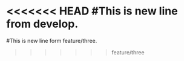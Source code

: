 <<<<<<< HEAD
#This is new line from develop.
=======
#This is new line form feature/three.
>>>>>>> feature/three
